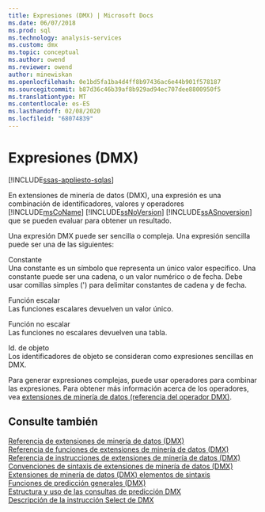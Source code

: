 ```yaml
---
title: Expresiones (DMX) | Microsoft Docs
ms.date: 06/07/2018
ms.prod: sql
ms.technology: analysis-services
ms.custom: dmx
ms.topic: conceptual
ms.author: owend
ms.reviewer: owend
author: minewiskan
ms.openlocfilehash: 0e1bd5fa1ba4d4ff8b97436ac6e44b901f578187
ms.sourcegitcommit: b87d36c46b39af8b929ad94ec707dee8800950f5
ms.translationtype: MT
ms.contentlocale: es-ES
ms.lasthandoff: 02/08/2020
ms.locfileid: "68074839"
---
```

# <a name="expressions-dmx"></a>Expresiones (DMX)
[!INCLUDE[ssas-appliesto-sqlas](../includes/ssas-appliesto-sqlas.md)]

  En extensiones de minería de datos (DMX), una expresión es una combinación de identificadores, valores y operadores [!INCLUDE[msCoName](../includes/msconame-md.md)] [!INCLUDE[ssNoVersion](../includes/ssnoversion-md.md)] [!INCLUDE[ssASnoversion](../includes/ssasnoversion-md.md)] que se pueden evaluar para obtener un resultado.  
  
 Una expresión DMX puede ser sencilla o compleja. Una expresión sencilla puede ser una de las siguientes:  
  
 Constante  
 Una constante es un símbolo que representa un único valor específico. Una constante puede ser una cadena, o un valor numérico o de fecha. Debe usar comillas simples (') para delimitar constantes de cadena y de fecha.  
  
 Función escalar  
 Las funciones escalares devuelven un valor único.  
  
 Función no escalar  
 Las funciones no escalares devuelven una tabla.  
  
 Id. de objeto  
 Los identificadores de objeto se consideran como expresiones sencillas en DMX.  
  
 Para generar expresiones complejas, puede usar operadores para combinar las expresiones. Para obtener más información acerca de los operadores, vea [extensiones de minería de datos &#40;referencia del operador DMX&#41;](../dmx/data-mining-extensions-dmx-operator-reference.md).  
  
## <a name="see-also"></a>Consulte también  
 [Referencia de extensiones de minería de datos &#40;DMX&#41;](../dmx/data-mining-extensions-dmx-reference.md)   
 [Referencia de funciones de extensiones de minería de datos &#40;DMX&#41;](../dmx/data-mining-extensions-dmx-function-reference.md)   
 [Referencia de instrucciones de extensiones de minería de datos &#40;DMX&#41;](../dmx/data-mining-extensions-dmx-statements.md)   
 [Convenciones de sintaxis de extensiones de minería de datos &#40;DMX&#41;](../dmx/data-mining-extensions-dmx-syntax-conventions.md)   
 [Extensiones de minería de datos &#40;DMX&#41; elementos de sintaxis](../dmx/data-mining-extensions-dmx-syntax-elements.md)   
 [Funciones de predicción generales &#40;DMX&#41;](../dmx/general-prediction-functions-dmx.md)   
 [Estructura y uso de las consultas de predicción DMX](../dmx/structure-and-usage-of-dmx-prediction-queries.md)   
 [Descripción de la instrucción Select de DMX](../dmx/understanding-the-dmx-select-statement.md)  
  
  
